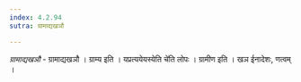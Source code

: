 ```yaml
---
index: 4.2.94
sutra: ग्रामाद्यखञौ

---
```

_ग्रामाद्यखञौ_ - ग्रामाद्यखञौ । ग्राम्य इति । यप्रत्ययेयस्येति चे॑ति लोपः । ग्रामीण इति । खञ ईनादेशः, णत्वम् ।